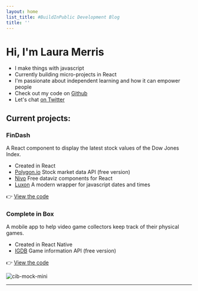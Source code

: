 ```yaml
---
layout: home
list_title: #BuildInPublic Development Blog
title: ''
---
```

# Hi, I'm Laura Merris

- I make things with javascript  
- Currently building micro-projects in React  
- I'm passionate about independent learning and how it can empower people  
- Check out my code on [Github](https://github.com/LauraMerris)  
- Let's chat [on Twitter](https://twitter.com/lauramerris)  

## Current projects: 

### FinDash
A React component to display the latest stock values of the Dow Jones Index.

- Created in React
- [Polygon.io](https://polygon.io) Stock market data API (free version)
- [Nivo](https://nivo.rocks) Free dataviz components for React
- [Luxon](https://github.com/moment/luxon/) A modern wrapper for javascript dates and times 
<!-- end list -->
👉 [View the code](https://github.com/LauraMerris/dji)

### Complete in Box
A mobile app to help video game collectors keep track of their physical games.

- Created in React Native
- [IGDB](https://m.igdb.com/api) Game information API (free version)
<!-- end list -->
👉 [View the code](https://github.com/LauraMerris/cib)

![cib-mock-mini](https://user-images.githubusercontent.com/7448403/147874331-8282c839-0c74-4aab-b144-e2466fd0ab14.jpg)

---
